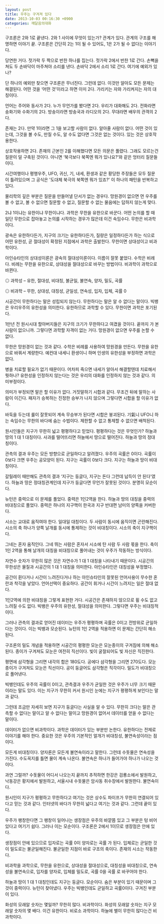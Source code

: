 ```yaml
---
layout: post
title: 우주는 구겨져 있다
date: 2013-10-03 00:16:30 +0900
categories: 깨달음의대화
---
```

구조론은 2와 1로 끝낸다. 2와 1 사이에 무엇이 있는가? 관계가 있다. 관계의 구조를 해명하면 이야기 끝. 구조론은 간단히 2는 1이 될 수 있어도, 1은 2가 될 수 없다는 이야기다. 

  


당연한 거다. 젓가락 두 짝으로 반찬 하나를 집는다. 젓가락 2에서 반찬 1로 간다. 손뼉을 쳐도 두 손바닥이 마주쳐야 소리를 낸다. 손바닥 2에서 소리 1로 간다. 여기에 예외가 있나? 

  


단 하나의 예외만 찾으면 구조론은 무너진다. 그런데 없다. 이것만 알아도 모든 문제는 해결된다. 어떤 것을 ‘어떤 것’이라고 하면 이미 2다. 가리키는 자와 가리켜지는 자의 대칭이다. 

  


언어는 주어와 동사가 2다. 누가 무언가를 봤다면 2다. 우리가 대화해도 2다. 전화라면 송화기와 수화기의 2다. 방송이라면 방송국과 라디오의 2다. 무대라면 배우의 관객의 2다. 

  


존재는 2다. 만약 1이라면 그 1을 보고할 사람이 없다. 알아줄 사람이 없다. 어떤 것이 있는데, 그것을 볼 수도, 만질 수도, 알 수도 없다면 그것은 없는 것이다. 있는 것은 상호작용한다. 

  


상호작용하면 2다. 존재의 근본인 2를 이해했다면 모든 의문은 풀렸다. 그래도 모르는건 질문이 덜 구축된 것이다. 아니면 ‘북극보다 북쪽엔 뭐가 있나요?’와 같은 엉터리 질문들이다.

  


시간여행이나 평행우주, UFO, 귀신, 기, 내세, 환생과 같은 황당한 주장들은 모두 질문이 틀려있으며 그 공식은 '도대체 북극의 북쪽엔 뭐가 있죠?' 이 하나의 패턴을 반복하고 있다. 

  


물리학의 깊은 부분은 질문을 만들어낼 단서가 없는 경우다. 망원경이 없으면 먼 우주를 볼 수 없고, 볼 수 없으면 질문할 수 없고, 질문할 수 없는 물음에는 답하지 않는게 맞다. 

  


2냐 1이냐는 유한이냐 무한이냐다. 과학은 무한을 유한으로 바꾼다. 어떤 논의를 할 때 일단 무한으로 잡아놓고 논의를 시작하는 경우가 많은데 이건 속임수다. 무한은 비과학이다.

  


광속은 유한하다든가, 지구의 크기는 유한하다든가, 질량은 일정하다든가 하는 식으로 어떤 유한성, 곧 절대성이 확정된 지점에서 과학은 출발한다. 무한이면 상대성이고 비과학이다.

  


아인슈타인의 상대성이론은 광속의 절대성이론이다. 이름이 잘못 붙었다. 수학은 비례다. 비례는 무한을 유한으로, 상대성을 절대성으로 바꾸는 방법이다. 비과학이 과학으로 바뀐다.

  


◎ 과학성 – 유한, 절대성, 비대칭, 불균일, 불연속, 양자, 밀도, 곡률 

◎ 비과학 – 무한, 상대성, 대칭성, 균일성, 연속성, 입자, 입체, 곡률 0 

  


시공간이 무한하다는 말은 성립되지 않는다. 무한하다는 말은 알 수 없다는 말이다. 빅뱅은 우리우주의 유한성을 의미한다. 유한하므로 과학할 수 있다. 무한이면 과학은 포기된다.

  


1만년 전 원시시대 할아버지들은 지구의 크기가 무한하다고 여겼을 것이다. 끝까지 가 본 사람이 없으니까. 그렇다면 과학할 자격이 없는 거다. 망원경이 없으면 우주를 논할 수 없다. 

  


무한은 망원경이 없는 것과 같다. 수학은 비례를 사용하여 망원경을 만든다. 무한을 유한으로 바꿔서 계량한다. 예컨대 내세니 환생이니 하며 인생의 유한성을 부정하면 과학은 없다.

  


병을 치료할 필요가 없기 때문이다. 어차피 죽으면 내세가 알아서 해결할텐데 치료해서 뭣하나? 유한성을 인정하지 않는다는 것은 우리의 대화를 인정하지 않는 것과 같다. 의미부정이다. 

  


의미가 부정되면 말은 할 이유가 없다. 거짓말하기 시합과 같다. 무조건 뒤에 말하는 사람이 이긴다. 패자가 승복하는 진정한 승부가 나지 않으며 그렇다면 시합을 할 이유가 없다. 

  


바둑을 두는데 룰이 잘못되어 계속 무승부가 된다면 시합은 붕괴된다. 기氣니 UFO니 하는 속임수는 무한의 바다에 숨는 수법이다. 제한할 수 없고 통제할 수 없으면 배척된다. 

  


원시인들은 지구가 무한히 넓고 평평하다고 믿었다. 평평하다는 것은 무엇인가? 하늘과 땅의 1 대 1 대칭이다. 사과를 떨어뜨리면 하늘에서 땅으로 떨어진다. 하늘과 땅의 정대칭이다.

  


관측의 결과 우주는 모든 방향으로 균일하다고 알려졌다. 우주의 곡률은 0이다. 곡률이 0보다 크면 우주는 공모양이 된다. 지구는 곡률이 0보다 크다. 지구는 하늘과 땅이 비대칭이다. 

  


갈릴레이 때만해도 관측의 결과 ‘지구는 둥글다, 지구는 돈다 그런데 납득이 안 된다’였다. 하늘과 땅은 정대칭관계인데 지구가 둥글다면 무언가 잘못된 것이다. 분명히 모순이다. 

  


뉴턴은 중력으로 이 문제를 풀었다. 중력은 1인2역을 한다. 하늘과 땅의 대칭을 중력의 비대칭으로 풀었다. 중력은 하나의 지구핵이 한국과 지구 반대편 남미의 양쪽을 커버한다. 

  


시소는 교대로 움직여야 한다. 일대일 대칭이다. 두 사람이 동시에 움직이면 곤란해진다. 시소의 축 하나가 양쪽 날개를 동시에 통제하는 것이 비대칭이다. 시소의 축이 지구핵이다.

  


그네는 혼자 움직인다. 그네 뛰는 사람은 혼자서 시소에 탄 사람 두 사람 몫을 한다. 축이 1인 2역을 통해 날개의 대칭을 비대칭으로 풀어내는 것이 우주가 작동하는 방식이다. 

  


자연수 숫자가 무한히 많은 것은 자연수가 1 대 1 대칭을 나타내기 때문이다. 시공간의 무한성은 물질과 시공간의 1 대 1 대칭을 의미한다. 아인슈타인은 대칭성을 부정했다. 

  


공간이 휜다거나 시간이 느려진다거나 하는 아인슈타인의 잘못된 언어사용이 무수한 혼란과 착각을 낳았다. 언어선택이 중요하다. 공간이 휘거나 시간이 느려지는 일은 절대 없다. 

  


1인2역에 의한 비대칭을 그렇게 표현한 거다. 시공간은 존재하지 않으므로 휠 수도 없고 느려질 수도 없다. 빅뱅은 우주의 유한성, 절대성을 의미한다. 그렇다면 우주는 비대칭적이다. 

  


그러나 관측의 결과로 얻어진 데이터는 우주가 평평하며 곡률은 0이고 전방위로 균일하다는 것이다. 이는 빅뱅과 모순된다. 뉴턴의 1인 2역을 적용하면 이 문제는 간단히 해소된다. 

  


구조론의 밀도 개념을 적용하면 시공간의 평평한 모눈은 모눈종이의 구겨짐에 의해 해소된다. 종이가 구겨져도 모눈은 여전히 직선이다. 빛이 굴절되어도 빛 자신은 직진한다. 

  


평면에 삼각형을 그리면 내각의 합은 180도다. 공에다 삼각형을 그리면 270도다. 모눈종이가 구겨져도 모눈은 직선이다. 공이 둥글어도 삼각형은 직각이다. 밀도가 비대칭으로 풀어낸다.

  


빅뱅인데도 우주의 곡률이 0이고, 관측결과 우주가 균일한 것은 우주가 너무 크기 때문이라는 말도 있다. 이는 지구가 무한히 커서 원시인 눈에는 지구가 평평하게 보인다는 말과 같다. 

  


그런데 조금만 자세히 보면 지구가 둥글다는 사실을 알 수 있다. 무한히 크다는 말은 관측할 수 없다는 말이고 알 수 없다는 말이고 망원경이 없어서 데이터를 얻을 수 없다는 말이다.

  


데이터가 없으면 비과학이다. 과학은 데이터가 있는 부분만 논한다. 유한하다는 전제로 이야기를 해야 한다. 중요한 것은 우주의 기본적인 얼개가 비대칭성, 불연속성이라는 점이다. 

  


모든게 비대칭이다. 양자론은 모든게 불연속이라고 말한다. 그런데 수돗물은 연속성을 가진다. 수도꼭지를 틀면 물이 계속 나온다. 불연속은 하나가 들어가야 하나가 나오는 것이다. 

  


과연 그럴까? 수돗물이 어디서 나오는지 끝까지 추적하면 한강은 검룡소에서 발원하고, 낙동강은 황지에서 발원하고, 서울시내 수돗물은 암사동 취수장에서 발원한다. 불연속이다. 

  


원시인이 지구가 평평하고 무한하다고 여기는 것은 상수도 파이프가 무한히 연결되어 있다고 믿는 것과 같다. 인터넷의 바다가 무한히 넓다고 여기는 것과 같다. 그런데 끝이 있다. 

  


우주가 팽창한다면 그 팽창이 일어나는 생장점은 우주의 바깥쯤 있고 그 부분은 텅 비어 있다고 여기기 쉽다. 그러나 이는 모순이다. 구조론은 2에서 1이므로 생장점은 안에 있다.

  


생장점이 안에 있으므로 입자로는 곡률 0이 양자로는 곡률 가 된다. 입체로는 균일한 것이 밀도로는 불균일해진다. 불균일한 지점이 바로 구조의 축이다. 존재의 시소는 작동한다. 

  


비과학을 과학으로, 무한을 유한으로, 상대성을 절대성으로, 대칭성을 비대칭으로, 연속성을 불연속으로, 입자를 양자로, 입체를 밀도로, 곡률 0을 곡률 로 바꾸어야 한다. 

  


하늘과 땅이 1 대 1 대칭인데도 지구는 둥글다. 모순이다. 숨은 부분이 있기 때문이며 그것이 중력이다. 뉴턴이 찾아냈다. 우주는 빅뱅인데도 균일하고 곡률0이다. 구겨진 부분이 있다. 

  


화성의 모래알 숫자는 몇일까? 무한히 많다. 비과학이다. 화성의 모래알 숫자는 지구 모래알 숫자의 몇 배다. 이건 유한이다. 비로소 과학이다. 하늘에 별이 무한히 많다는건 비과학이다.